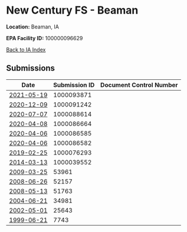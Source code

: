 # New Century FS - Beaman

**Location:** Beaman, IA

**EPA Facility ID:** 100000096629

[Back to IA Index](../../index.md)

## Submissions

| Date | Submission ID | Document Control Number |
|------|--------------|-------------------------|
| [2021-05-19](submissions/1000093871.md) | 1000093871 |  |
| [2020-12-09](submissions/1000091242.md) | 1000091242 |  |
| [2020-07-07](submissions/1000088614.md) | 1000088614 |  |
| [2020-04-08](submissions/1000086664.md) | 1000086664 |  |
| [2020-04-06](submissions/1000086585.md) | 1000086585 |  |
| [2020-04-06](submissions/1000086582.md) | 1000086582 |  |
| [2019-02-25](submissions/1000076293.md) | 1000076293 |  |
| [2014-03-13](submissions/1000039552.md) | 1000039552 |  |
| [2009-03-25](submissions/53961.md) | 53961 |  |
| [2008-06-26](submissions/52157.md) | 52157 |  |
| [2008-05-13](submissions/51763.md) | 51763 |  |
| [2004-06-21](submissions/34981.md) | 34981 |  |
| [2002-05-01](submissions/25643.md) | 25643 |  |
| [1999-06-21](submissions/7743.md) | 7743 |  |
